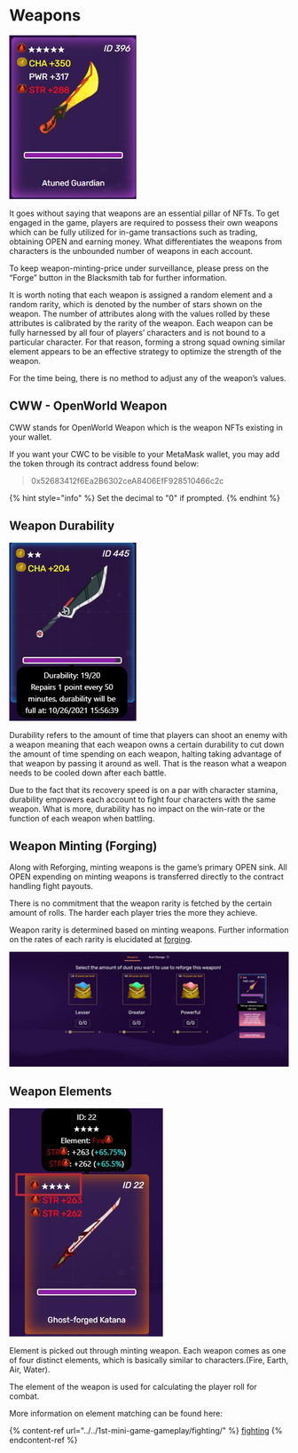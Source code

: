 # Weapons

![](<../../.gitbook/assets/16 (1).jpg>)

It goes without saying that weapons are an essential pillar of NFTs. To get engaged in the game, players are required to possess their own weapons which can be fully utilized for in-game transactions such as trading, obtaining OPEN and earning money. What differentiates the weapons from characters is the unbounded number of weapons in each account.

To keep weapon-minting-price under surveillance, please press on the “Forge” button in the Blacksmith tab for further information.

It is worth noting that each weapon is assigned a random element and a random rarity, which is denoted by the number of stars shown on the weapon. The number of attributes along with the values rolled by these attributes is calibrated by the rarity of the weapon. Each weapon can be fully harnessed by all four of players’ characters and is not bound to a particular character. For that reason, forming a strong squad owning similar element appears to be an effective strategy to optimize the strength of the weapon.

For the time being, there is no method to adjust any of the weapon’s values.

## CWW - OpenWorld Weapon

CWW stands for OpenWorld Weapon which is the weapon NFTs existing in your wallet.

If you want your CWC to be visible to your MetaMask wallet, you may add the token through its contract address found below:

> 0x52683412f6Ea2B6302ceA8406EfF928510466c2c

{% hint style="info" %}
Set the decimal to "0" if prompted.
{% endhint %}

## Weapon Durability

![](../../.gitbook/assets/17.jpg)

Durability refers to the amount of time that players can shoot an enemy with a weapon meaning that each weapon owns a certain durability to cut down the amount of time spending on each weapon, halting taking advantage of that weapon by passing it around as well. That is the reason what a weapon needs to be cooled down after each battle.

Due to the fact that its recovery speed is on a par with character stamina, durability empowers each account to fight four characters with the same weapon. What is more, durability has no impact on the win-rate or the function of each weapon when battling.

## Weapon Minting (Forging)

Along with Reforging, minting weapons is the game’s primary OPEN sink. All OPEN expending on minting weapons is transferred directly to the contract handling fight payouts.

There is no commitment that the weapon rarity is fetched by the certain amount of rolls. The harder each player tries the more they achieve.

Weapon rarity is determined based on minting weapons. Further information on the rates of each rarity is elucidated at [forging](../../1st-mini-game-gameplay/what-are-weapons/broken-reference/).

![](../../.gitbook/assets/18.jpg)

## Weapon Elements

![](<../../.gitbook/assets/19 (1).jpg>)

Element is picked out through minting weapon. Each weapon comes as one of four distinct elements, which is basically similar to characters.(Fire, Earth, Air, Water).

The element of the weapon is used for calculating the player roll for combat.

More information on element matching can be found here:

{% content-ref url="../../1st-mini-game-gameplay/fighting/" %}
[fighting](../../1st-mini-game-gameplay/fighting/)
{% endcontent-ref %}
